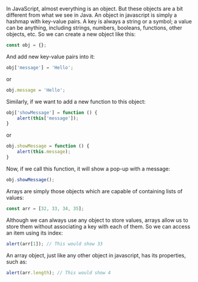 In JavaScript, almost everything is an object. But these objects are a bit different from what we see in Java. An object
in javascript is simply a hashmap with key-value pairs. A key is always a string or a
symbol; a value can be anything, including strings, numbers, booleans, functions, other objects, etc. So we can create
a new object like this:

```javascript
const obj = {};
```

And add new key-value pairs into it:

```javascript
obj['message'] = 'Hello';
```

or

```javascript
obj.message = 'Hello';
```

Similarly, if we want to add a new function to this object:

```javascript
obj['showMessage'] = function () {
    alert(this['message']);
}
```

or

```javascript
obj.showMessage = function () {
    alert(this.message);
}
```

Now, if we call this function, it will show a pop-up with a message:

```javascript
obj.showMessage();
```

Arrays are simply those objects which are capable of containing lists of values:

```javascript
const arr = [32, 33, 34, 35];
```

Although we can always use any object to store values, arrays allow us to store them without associating a key
with each of them. So we can access an item using its index:

```javascript
alert(arr[1]); // This would show 33
```

An array object, just like any other object in javascript, has its properties, such as:

```javascript
alert(arr.length); // This would show 4
```
